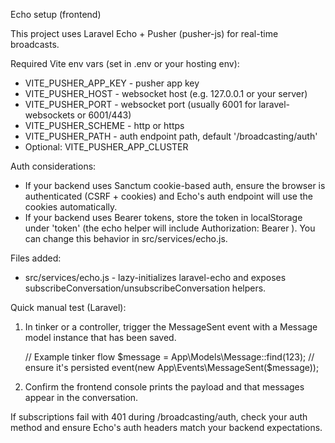 Echo setup (frontend)

This project uses Laravel Echo + Pusher (pusher-js) for real-time broadcasts.

Required Vite env vars (set in .env or your hosting env):
- VITE_PUSHER_APP_KEY - pusher app key
- VITE_PUSHER_HOST - websocket host (e.g. 127.0.0.1 or your server)
- VITE_PUSHER_PORT - websocket port (usually 6001 for laravel-websockets or 6001/443)
- VITE_PUSHER_SCHEME - http or https
- VITE_PUSHER_PATH - auth endpoint path, default '/broadcasting/auth'
- Optional: VITE_PUSHER_APP_CLUSTER

Auth considerations:
- If your backend uses Sanctum cookie-based auth, ensure the browser is authenticated (CSRF + cookies) and Echo's auth endpoint will use the cookies automatically.
- If your backend uses Bearer tokens, store the token in localStorage under 'token' (the echo helper will include Authorization: Bearer <token>). You can change this behavior in src/services/echo.js.

Files added:
- src/services/echo.js - lazy-initializes laravel-echo and exposes subscribeConversation/unsubscribeConversation helpers.

Quick manual test (Laravel):
1. In tinker or a controller, trigger the MessageSent event with a Message model instance that has been saved.

   // Example tinker flow
   $message = App\Models\Message::find(123); // ensure it's persisted
   event(new App\Events\MessageSent($message));

2. Confirm the frontend console prints the payload and that messages appear in the conversation.

If subscriptions fail with 401 during /broadcasting/auth, check your auth method and ensure Echo's auth headers match your backend expectations.
